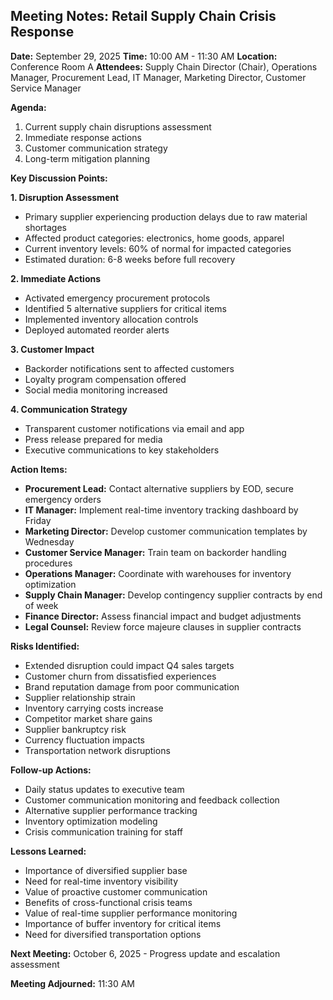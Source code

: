 ## Meeting Notes: Retail Supply Chain Crisis Response

**Date:** September 29, 2025
**Time:** 10:00 AM - 11:30 AM
**Location:** Conference Room A
**Attendees:** Supply Chain Director (Chair), Operations Manager, Procurement Lead, IT Manager, Marketing Director, Customer Service Manager

**Agenda:**
1. Current supply chain disruptions assessment
2. Immediate response actions
3. Customer communication strategy
4. Long-term mitigation planning

**Key Discussion Points:**

**1. Disruption Assessment**
- Primary supplier experiencing production delays due to raw material shortages
- Affected product categories: electronics, home goods, apparel
- Current inventory levels: 60% of normal for impacted categories
- Estimated duration: 6-8 weeks before full recovery

**2. Immediate Actions**
- Activated emergency procurement protocols
- Identified 5 alternative suppliers for critical items
- Implemented inventory allocation controls
- Deployed automated reorder alerts

**3. Customer Impact**
- Backorder notifications sent to affected customers
- Loyalty program compensation offered
- Social media monitoring increased

**4. Communication Strategy**
- Transparent customer notifications via email and app
- Press release prepared for media
- Executive communications to key stakeholders

**Action Items:**
- **Procurement Lead:** Contact alternative suppliers by EOD, secure emergency orders
- **IT Manager:** Implement real-time inventory tracking dashboard by Friday
- **Marketing Director:** Develop customer communication templates by Wednesday
- **Customer Service Manager:** Train team on backorder handling procedures
- **Operations Manager:** Coordinate with warehouses for inventory optimization
- **Supply Chain Manager:** Develop contingency supplier contracts by end of week
- **Finance Director:** Assess financial impact and budget adjustments
- **Legal Counsel:** Review force majeure clauses in supplier contracts

**Risks Identified:**
- Extended disruption could impact Q4 sales targets
- Customer churn from dissatisfied experiences
- Brand reputation damage from poor communication
- Supplier relationship strain
- Inventory carrying costs increase
- Competitor market share gains
- Supplier bankruptcy risk
- Currency fluctuation impacts
- Transportation network disruptions

**Follow-up Actions:**
- Daily status updates to executive team
- Customer communication monitoring and feedback collection
- Alternative supplier performance tracking
- Inventory optimization modeling
- Crisis communication training for staff

**Lessons Learned:**
- Importance of diversified supplier base
- Need for real-time inventory visibility
- Value of proactive customer communication
- Benefits of cross-functional crisis teams
- Value of real-time supplier performance monitoring
- Importance of buffer inventory for critical items
- Need for diversified transportation options

**Next Meeting:** October 6, 2025 - Progress update and escalation assessment

**Meeting Adjourned:** 11:30 AM
